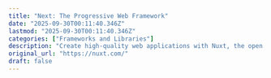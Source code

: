 ```yaml
---
title: "Next: The Progressive Web Framework"
date: "2025-09-30T00:11:40.346Z"
lastmod: "2025-09-30T00:11:40.346Z"
categories: ["Frameworks and Libraries"]
description: "Create high-quality web applications with Nuxt, the open source framework that makes full-stack development with Vue.js intuitive."
original_url: "https://nuxt.com/"
draft: false
---
```

